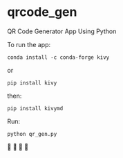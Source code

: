 # qrcode_gen
QR Code Generator App Using Python


To run the app:

```
conda install -c conda-forge kivy
```
or
```
pip install kivy
```
then:

```
pip install kivymd
```

Run:
```
python qr_gen.py
```

 :metal: :metal: :metal: :metal:
